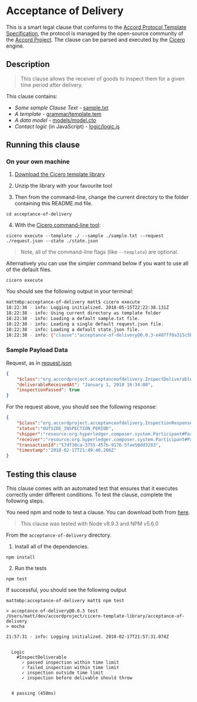
# Acceptance of Delivery

This is a smart legal clause that conforms to the [Accord Protocol Template Specification](https://docs.google.com/document/d/1UacA_r2KGcBA2D4voDgGE8jqid-Uh4Dt09AE-shBKR0), the protocol is managed by the open-source community of the [Accord Project](https://accordproject.org). The clause can be parsed and executed by the [Cicero](https://github.com/accordproject/cicero) engine.

## Description
> This clause allows the receiver of goods to inspect them for a given time period after delivery.

This clause contains:
- *Some sample Clause Text* - [sample.txt](sample.txt)
- *A template* - [grammar/template.tem](grammar/template.tem)
- *A data model* - [models/model.cto](models/model.cto)
- *Contact logic* (in JavaScript) - [logic/logic.js](lib/logic.js)

## Running this clause

### On your own machine

1. [Download the Cicero template library](https://github.com/accordproject/cicero-template-library/archive/master.zip)

2. Unzip the library with your favourite tool

3. Then from the command-line, change the current directory to the folder containing this README.md file.
```
cd acceptance-of-delivery
```
4. With the [Cicero command-line tool](https://github.com/accordproject/cicero#installation):
```
cicero execute --template ./ --sample ./sample.txt --request ./request.json --state ./state.json
```
> Note, all of the command-line flags (like `--template`) are optional.

Alternatively you can use the simpler command below if you want to use all of the default files.
```
cicero execute
```

You should see the following output in your terminal:
```bash
mattmbp:acceptance-of-delivery matt$ cicero execute
18:22:38 - info: Logging initialized. 2018-05-15T22:22:38.131Z
18:22:38 - info: Using current directory as template folder
18:22:38 - info: Loading a default sample.txt file.
18:22:38 - info: Loading a single default request.json file.
18:22:38 - info: Loading a default state.json file.
18:22:38 - info: {"clause":"acceptance-of-delivery@0.0.3-e407ff0a315c5b1c267677edbda49a32d4e9ef890ad21a3e40b3bc110d06c88c","request":{"$class":"org.accordproject.acceptanceofdelivery.InspectDeliverable","deliverableReceivedAt":"January 1, 2018 16:34:00","inspectionPassed":true},"response":{"$class":"org.accordproject.acceptanceofdelivery.InspectionResponse","status":"OUTSIDE_INSPECTION_PERIOD","shipper":"resource:org.hyperledger.composer.system.Participant#Party%20A","receiver":"resource:org.hyperledger.composer.system.Participant#Party%20B","transactionId":"faacef8f-c0b2-4d9f-911f-007aa98a1c1d","timestamp":"2018-05-15T22:22:38.869Z"},"state":{"$class":"org.accordproject.common.ContractState","stateId":"org.accordproject.common.ContractState#1"},"emit":[]}
```

### Sample Payload Data


Request, as in [request.json](https://github.com/accordproject/cicero-template-library/blob/master/acceptance-of-delivery/request.json)
```json
{
    "$class":"org.accordproject.acceptanceofdelivery.InspectDeliverable",
    "deliverableReceivedAt": "January 1, 2018 16:34:00",
    "inspectionPassed": true
}
```

For the request above, you should see the following response:
```json
{
    "$class":"org.accordproject.acceptanceofdelivery.InspectionResponse",
    "status":"OUTSIDE_INSPECTION_PERIOD",
    "shipper":"resource:org.hyperledger.composer.system.Participant#Party%20A",
    "receiver":"resource:org.hyperledger.composer.system.Participant#Party%20B",
    "transactionId":"57df30ca-3755-457b-9176-5fae50dd3283",
    "timestamp":"2018-02-17T21:49:40.206Z"
}
```


## Testing this clause

This clause comes with an automated test that ensures that it executes correctly under different conditions. To test the clause, complete the following steps.

You need npm and node to test a clause. You can download both from [here](https://nodejs.org/).

> This clause was tested with Node v8.9.3 and NPM v5.6.0

From the `acceptance-of-delivery` directory.

1. Install all of the dependencies.
```
npm install
```

2. Run the tests
```
npm test
```
If successful, you should see the following output
```
mattmbp:acceptance-of-delivery matt$ npm test

> acceptance-of-delivery@0.0.3 test /Users/matt/dev/accordproject/cicero-template-library/acceptance-of-delivery
> mocha

21:57:31 - info: Logging initialized. 2018-02-17T21:57:31.074Z


  Logic
    #InspectDeliverable
      ✓ passed inspection within time limit
      ✓ failed inspection within time limit
      ✓ inspection outside time limit
      ✓ inspection before delivable should throw


  4 passing (458ms)

```

